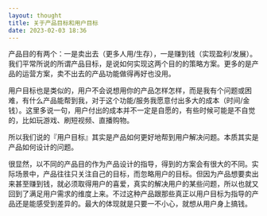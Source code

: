 ```yaml
---
layout: thought
title: 关于产品目标和用户目标
date: 2023-02-03 18:36
---
```


产品目的有两个：一是卖出去（更多人用/生存），一是赚到钱（实现盈利/发展）。我们平常所说的所谓产品目标，是说如何实现这两个目的的策略方案。更多的是产品的运营方案，卖不出去的产品功能做得再好也没用。

用户目标也是类似的，用户不会说想用你的产品怎样怎样，而是我有个问题或困难，有什么产品能帮到我，对于这个功能/服务我愿意付出多大的成本（时间/金钱）。这里多说一句，用户付出的成本并不一定是自愿的，有些时候可能是不自觉的，比如玩游戏、刷短视频、直播购物。

所以我们说的『用户目标』其实是产品如何更好地帮到用户解决问题。本质其实是产品如何设计的问题。

很显然，以不同的产品目的作为产品设计的指导，得到的方案会有很大的不同。实际场景中，产品往往只关注自己的目标，而忽略用户的目标。但因为产品想要卖出来甚至赚到钱，就必须取得用户的喜爱，真实的解决用户的某些问题，所以也就又回到了满足用户需求的维度上来。不过这种产品跟那些真正以用户目标为指导的产品还是能感受到差异的。最大的体现就是只要一不小心，就想从用户身上搞钱。
